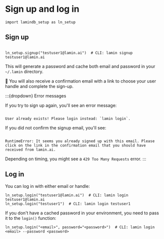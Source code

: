 # Sign up and log in

```
import lamindb_setup as ln_setup
```

## Sign up

```{code}

ln_setup.signup("testuser1@lamin.ai")  # CLI: lamin signup testuser1@lamin.ai
```

This will generate a password and cache both email and password in your `~/.lamin` directory.

📧 You will also receive a confirmation email with a link to choose your user handle and complete the sign-up.

:::{dropdown} Error messages

If you try to sign up again, you'll see an error message:

```

User already exists! Please login instead: `lamin login`.

```

If you did not confirm the signup email, you'll see:

```

RuntimeError: It seems you already signed up with this email. Please click on the link in the confirmation email that you should have received from lamin.ai.

```

Depending on timing, you might see a `429 Too Many Requests` error.
:::

## Log in

You can log in with either email or handle:

```
ln_setup.login("testuser1@lamin.ai")  # CLI: lamin login testuser1@lamin.ai
ln_setup.login("testuser1")  # CLI: lamin login testuser1
```

If you don't have a cached password in your environment, you need to pass it to the `login()` function:

```{code}
ln_setup.login("<email>", password="<password>")  # CLI: lamin login <email> --password <password>
```
